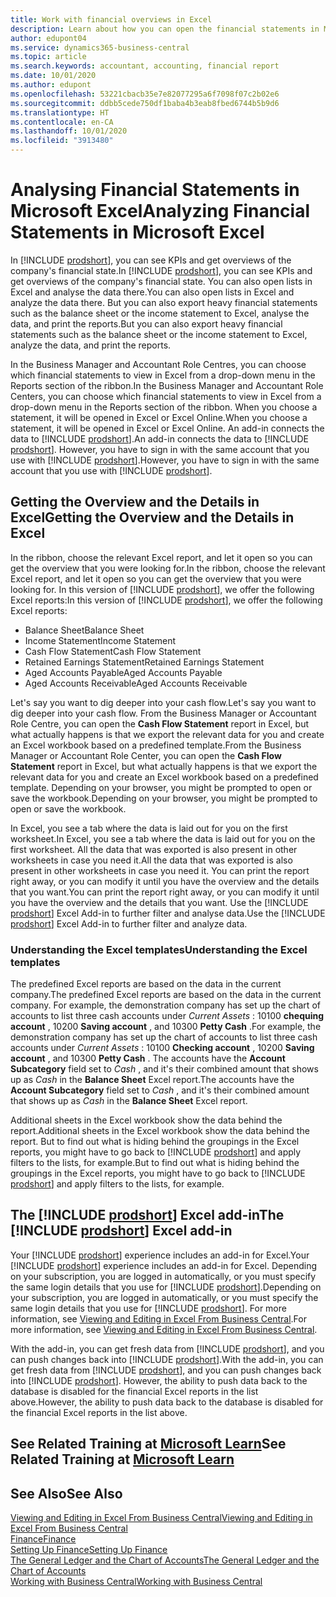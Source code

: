 ```yaml
---
title: Work with financial overviews in Excel
description: Learn about how you can open the financial statements in Microsoft Excel from Business Central for better analysis.
author: edupont04
ms.service: dynamics365-business-central
ms.topic: article
ms.search.keywords: accountant, accounting, financial report
ms.date: 10/01/2020
ms.author: edupont
ms.openlocfilehash: 53221cbacb35e7e82077295a6f7098f07c2b02e6
ms.sourcegitcommit: ddbb5cede750df1baba4b3eab8fbed6744b5b9d6
ms.translationtype: HT
ms.contentlocale: en-CA
ms.lasthandoff: 10/01/2020
ms.locfileid: "3913480"
---
```

# <a name="analyzing-financial-statements-in-microsoft-excel"></a><span data-ttu-id="d207b-103">Analysing Financial Statements in Microsoft Excel</span><span class="sxs-lookup"><span data-stu-id="d207b-103">Analyzing Financial Statements in Microsoft Excel</span></span>

<span data-ttu-id="d207b-104">In [!INCLUDE [prodshort](includes/prodshort.md)], you can see KPIs and get overviews of the company's financial state.</span><span class="sxs-lookup"><span data-stu-id="d207b-104">In [!INCLUDE [prodshort](includes/prodshort.md)], you can see KPIs and get overviews of the company's financial state.</span></span> <span data-ttu-id="d207b-105">You can also open lists in Excel and analyse the data there.</span><span class="sxs-lookup"><span data-stu-id="d207b-105">You can also open lists in Excel and analyze the data there.</span></span> <span data-ttu-id="d207b-106">But you can also export heavy financial statements such as the balance sheet or the income statement to Excel, analyse the data, and print the reports.</span><span class="sxs-lookup"><span data-stu-id="d207b-106">But you can also export heavy financial statements such as the balance sheet or the income statement to Excel, analyze the data, and print the reports.</span></span>  

<span data-ttu-id="d207b-107">In the Business Manager and Accountant Role Centres, you can choose which financial statements to view in Excel from a drop-down menu in the Reports section of the ribbon.</span><span class="sxs-lookup"><span data-stu-id="d207b-107">In the Business Manager and Accountant Role Centers, you can choose which financial statements to view in Excel from a drop-down menu in the Reports section of the ribbon.</span></span> <span data-ttu-id="d207b-108">When you choose a statement, it will be opened in Excel or Excel Online.</span><span class="sxs-lookup"><span data-stu-id="d207b-108">When you choose a statement, it will be opened in Excel or Excel Online.</span></span> <span data-ttu-id="d207b-109">An add-in connects the data to [!INCLUDE [prodshort](includes/prodshort.md)].</span><span class="sxs-lookup"><span data-stu-id="d207b-109">An add-in connects the data to [!INCLUDE [prodshort](includes/prodshort.md)].</span></span> <span data-ttu-id="d207b-110">However, you have to sign in with the same account that you use with [!INCLUDE [prodshort](includes/prodshort.md)].</span><span class="sxs-lookup"><span data-stu-id="d207b-110">However, you have to sign in with the same account that you use with [!INCLUDE [prodshort](includes/prodshort.md)].</span></span>  

## <a name="getting-the-overview-and-the-details-in-excel"></a><span data-ttu-id="d207b-111">Getting the Overview and the Details in Excel</span><span class="sxs-lookup"><span data-stu-id="d207b-111">Getting the Overview and the Details in Excel</span></span>

<span data-ttu-id="d207b-112">In the ribbon, choose the relevant Excel report, and let it open so you can get the overview that you were looking for.</span><span class="sxs-lookup"><span data-stu-id="d207b-112">In the ribbon, choose the relevant Excel report, and let it open so you can get the overview that you were looking for.</span></span> <span data-ttu-id="d207b-113">In this version of [!INCLUDE [prodshort](includes/prodshort.md)], we offer the following Excel reports:</span><span class="sxs-lookup"><span data-stu-id="d207b-113">In this version of [!INCLUDE [prodshort](includes/prodshort.md)], we offer the following Excel reports:</span></span>

- <span data-ttu-id="d207b-114">Balance Sheet</span><span class="sxs-lookup"><span data-stu-id="d207b-114">Balance Sheet</span></span>  
- <span data-ttu-id="d207b-115">Income Statement</span><span class="sxs-lookup"><span data-stu-id="d207b-115">Income Statement</span></span>  
- <span data-ttu-id="d207b-116">Cash Flow Statement</span><span class="sxs-lookup"><span data-stu-id="d207b-116">Cash Flow Statement</span></span>  
- <span data-ttu-id="d207b-117">Retained Earnings Statement</span><span class="sxs-lookup"><span data-stu-id="d207b-117">Retained Earnings Statement</span></span>  
- <span data-ttu-id="d207b-118">Aged Accounts Payable</span><span class="sxs-lookup"><span data-stu-id="d207b-118">Aged Accounts Payable</span></span>  
- <span data-ttu-id="d207b-119">Aged Accounts Receivable</span><span class="sxs-lookup"><span data-stu-id="d207b-119">Aged Accounts Receivable</span></span>  

<span data-ttu-id="d207b-120">Let's say you want to dig deeper into your cash flow.</span><span class="sxs-lookup"><span data-stu-id="d207b-120">Let's say you want to dig deeper into your cash flow.</span></span> <span data-ttu-id="d207b-121">From the Business Manager or Accountant Role Centre, you can open the **Cash Flow Statement** report in Excel, but what actually happens is that we export the relevant data for you and create an Excel workbook based on a predefined template.</span><span class="sxs-lookup"><span data-stu-id="d207b-121">From the Business Manager or Accountant Role Center, you can open the **Cash Flow Statement** report in Excel, but what actually happens is that we export the relevant data for you and create an Excel workbook based on a predefined template.</span></span> <span data-ttu-id="d207b-122">Depending on your browser, you might be prompted to open or save the workbook.</span><span class="sxs-lookup"><span data-stu-id="d207b-122">Depending on your browser, you might be prompted to open or save the workbook.</span></span>  

<span data-ttu-id="d207b-123">In Excel, you see a tab where the data is laid out for you on the first worksheet.</span><span class="sxs-lookup"><span data-stu-id="d207b-123">In Excel, you see a tab where the data is laid out for you on the first worksheet.</span></span> <span data-ttu-id="d207b-124">All the data that was exported is also present in other worksheets in case you need it.</span><span class="sxs-lookup"><span data-stu-id="d207b-124">All the data that was exported is also present in other worksheets in case you need it.</span></span> <span data-ttu-id="d207b-125">You can print the report right away, or you can modify it until you have the overview and the details that you want.</span><span class="sxs-lookup"><span data-stu-id="d207b-125">You can print the report right away, or you can modify it until you have the overview and the details that you want.</span></span> <span data-ttu-id="d207b-126">Use the [!INCLUDE [prodshort](includes/prodshort.md)] Excel Add-in to further filter and analyse data.</span><span class="sxs-lookup"><span data-stu-id="d207b-126">Use the [!INCLUDE [prodshort](includes/prodshort.md)] Excel Add-in to further filter and analyze data.</span></span>  

### <a name="understanding-the-excel-templates"></a><span data-ttu-id="d207b-127">Understanding the Excel templates</span><span class="sxs-lookup"><span data-stu-id="d207b-127">Understanding the Excel templates</span></span>

<span data-ttu-id="d207b-128">The predefined Excel reports are based on the data in the current company.</span><span class="sxs-lookup"><span data-stu-id="d207b-128">The predefined Excel reports are based on the data in the current company.</span></span> <span data-ttu-id="d207b-129">For example, the demonstration company has set up the chart of accounts to list three cash accounts under *Current Assets* : 10100 **chequing account** , 10200 **Saving account** , and 10300 **Petty Cash** .</span><span class="sxs-lookup"><span data-stu-id="d207b-129">For example, the demonstration company has set up the chart of accounts to list three cash accounts under *Current Assets* : 10100 **Checking account** , 10200 **Saving account** , and 10300 **Petty Cash** .</span></span> <span data-ttu-id="d207b-130">The accounts have the **Account Subcategory** field set to *Cash* , and it's their combined amount that shows up as *Cash* in the **Balance Sheet** Excel report.</span><span class="sxs-lookup"><span data-stu-id="d207b-130">The accounts have the **Account Subcategory** field set to *Cash* , and it's their combined amount that shows up as *Cash* in the **Balance Sheet** Excel report.</span></span>  

<span data-ttu-id="d207b-131">Additional sheets in the Excel workbook show the data behind the report.</span><span class="sxs-lookup"><span data-stu-id="d207b-131">Additional sheets in the Excel workbook show the data behind the report.</span></span> <span data-ttu-id="d207b-132">But to find out what is hiding behind the groupings in the Excel reports, you might have to go back to [!INCLUDE [prodshort](includes/prodshort.md)] and apply filters to the lists, for example.</span><span class="sxs-lookup"><span data-stu-id="d207b-132">But to find out what is hiding behind the groupings in the Excel reports, you might have to go back to [!INCLUDE [prodshort](includes/prodshort.md)] and apply filters to the lists, for example.</span></span>  

## <a name="the-prodshort-excel-add-in"></a><span data-ttu-id="d207b-133">The [!INCLUDE [prodshort](includes/prodshort.md)] Excel add-in</span><span class="sxs-lookup"><span data-stu-id="d207b-133">The [!INCLUDE [prodshort](includes/prodshort.md)] Excel add-in</span></span>

<span data-ttu-id="d207b-134">Your [!INCLUDE [prodshort](includes/prodshort.md)] experience includes an add-in for Excel.</span><span class="sxs-lookup"><span data-stu-id="d207b-134">Your [!INCLUDE [prodshort](includes/prodshort.md)] experience includes an add-in for Excel.</span></span> <span data-ttu-id="d207b-135">Depending on your subscription, you are logged in automatically, or you must specify the same login details that you use for [!INCLUDE [prodshort](includes/prodshort.md)].</span><span class="sxs-lookup"><span data-stu-id="d207b-135">Depending on your subscription, you are logged in automatically, or you must specify the same login details that you use for [!INCLUDE [prodshort](includes/prodshort.md)].</span></span> <span data-ttu-id="d207b-136">For more information, see [Viewing and Editing in Excel From Business Central](across-work-with-excel.md).</span><span class="sxs-lookup"><span data-stu-id="d207b-136">For more information, see [Viewing and Editing in Excel From Business Central](across-work-with-excel.md).</span></span>  

<span data-ttu-id="d207b-137">With the add-in, you can get fresh data from [!INCLUDE [prodshort](includes/prodshort.md)], and you can push changes back into [!INCLUDE [prodshort](includes/prodshort.md)].</span><span class="sxs-lookup"><span data-stu-id="d207b-137">With the add-in, you can get fresh data from [!INCLUDE [prodshort](includes/prodshort.md)], and you can push changes back into [!INCLUDE [prodshort](includes/prodshort.md)].</span></span> <span data-ttu-id="d207b-138">However, the ability to push data back to the database is disabled for the financial Excel reports in the list above.</span><span class="sxs-lookup"><span data-stu-id="d207b-138">However, the ability to push data back to the database is disabled for the financial Excel reports in the list above.</span></span>  

## <a name="see-related-training-at-microsoft-learn"></a><span data-ttu-id="d207b-139">See Related Training at [Microsoft Learn](/learn/modules/configure-powerbi-excel-dynamics-365-business-central/index)</span><span class="sxs-lookup"><span data-stu-id="d207b-139">See Related Training at [Microsoft Learn](/learn/modules/configure-powerbi-excel-dynamics-365-business-central/index)</span></span>

## <a name="see-also"></a><span data-ttu-id="d207b-140">See Also</span><span class="sxs-lookup"><span data-stu-id="d207b-140">See Also</span></span>

[<span data-ttu-id="d207b-141">Viewing and Editing in Excel From Business Central</span><span class="sxs-lookup"><span data-stu-id="d207b-141">Viewing and Editing in Excel From Business Central</span></span>](across-work-with-excel.md)  
[<span data-ttu-id="d207b-142">Finance</span><span class="sxs-lookup"><span data-stu-id="d207b-142">Finance</span></span>](finance.md)  
[<span data-ttu-id="d207b-143">Setting Up Finance</span><span class="sxs-lookup"><span data-stu-id="d207b-143">Setting Up Finance</span></span>](finance-setup-finance.md)  
[<span data-ttu-id="d207b-144">The General Ledger and the Chart of Accounts</span><span class="sxs-lookup"><span data-stu-id="d207b-144">The General Ledger and the Chart of Accounts</span></span>](finance-general-ledger.md)  
[<span data-ttu-id="d207b-145">Working with Business Central</span><span class="sxs-lookup"><span data-stu-id="d207b-145">Working with Business Central</span></span>](ui-work-product.md)  
